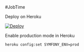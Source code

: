 
#JobTime

Deploy on Heroku

[![Deploy](https://www.herokucdn.com/deploy/button.png)](https://heroku.com/deploy?template=https://github.com/tineo/wordpress)

Enable production mode in Heroku
```
heroku config:set SYMFONY_ENV=prod
```